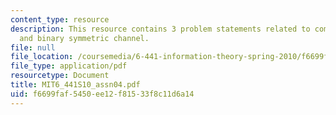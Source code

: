```yaml
---
content_type: resource
description: This resource contains 3 problem statements related to composite channel
  and binary symmetric channel.
file: null
file_location: /coursemedia/6-441-information-theory-spring-2010/f6699faf5450ee12f81533f8c11d6a14_MIT6_441S10_assn04.pdf
file_type: application/pdf
resourcetype: Document
title: MIT6_441S10_assn04.pdf
uid: f6699faf-5450-ee12-f815-33f8c11d6a14
---
```

